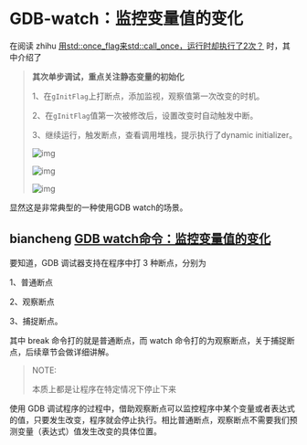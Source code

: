 # GDB-watch：监控变量值的变化
在阅读 zhihu [用std::once_flag来std::call_once，运行时却执行了2次？](https://zhuanlan.zhihu.com/p/408838350) 时，其中介绍了

> **其次单步调试，重点关注静态变量的初始化**
>
> 1、在`gInitFlag`上打断点，添加监视，观察值第一次改变的时机。
>
> 2、在`gInitFlag`值第一次被修改后，设置改变时自动触发中断。
>
> 3、继续运行，触发断点，查看调用堆栈，提示执行了dynamic initializer。
>
> ![img](https://pic3.zhimg.com/80/v2-f2f1be7ff121ffb03432b9465b6774e2_720w.jpg)
>
> ![img](https://pic4.zhimg.com/80/v2-aaf7b3d4cd97c976aecacb3fd878fbdf_720w.jpg)
>
> ![img](https://pic3.zhimg.com/80/v2-6d28f3010c07881476db3374029f8b76_720w.jpg)

显然这是非常典型的一种使用GDB watch的场景。

## biancheng [GDB watch命令：监控变量值的变化](http://m.biancheng.net/view/8191.html)



要知道，GDB 调试器支持在程序中打 3 种断点，分别为

1、普通断点

2、观察断点

3、捕捉断点。

其中 break 命令打的就是普通断点，而 watch 命令打的为观察断点，关于捕捉断点，后续章节会做详细讲解。

> NOTE: 
>
> 本质上都是让程序在特定情况下停止下来

使用 GDB 调试程序的过程中，借助观察断点可以监控程序中某个变量或者表达式的值，只要发生改变，程序就会停止执行。相比普通断点，观察断点不需要我们预测变量（表达式）值发生改变的具体位置。